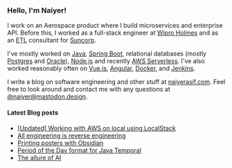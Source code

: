 ### Hello, I'm Naiyer!

I work on an Aerospace product where I build microservices and enterprise API. Before this, I worked as a full-stack engineer at [Wipro Holmes](https://www.wipro.com/holmes/) and as an <abbr title="Extract Transform Load">ETL</abbr> consultant for [Suncorp](https://www.suncorp.com.au/).

I've mostly worked on [Java](https://openjdk.java.net/), [Spring Boot](https://spring.io/projects/spring-boot), relational databases (mostly [Postgres](https://www.postgresql.org/) and [Oracle](https://www.oracle.com/database/)), [Node.js](https://nodejs.org/en/) and recently [AWS Serverless](https://aws.amazon.com/serverless/). I've also worked reasonably often on [Vue.js](https://vuejs.org/), [Angular](https://angular.io/), [Docker](https://www.docker.com/), and [Jenkins](https://www.jenkins.io/).

I write a blog on software engineering and other stuff at [naiyerasif.com](https://www.naiyerasif.com). Feel free to look around and contact me with any questions at [@naiyer@mastodon.design](https://mastodon.design/@naiyer).

#### Latest Blog posts

<!-- BLOG-POST-LIST:START -->
- [[Updated] Working with AWS on local using LocalStack](https://www.naiyerasif.com/post/2021/11/16/working-with-aws-on-local-using-localstack/)
- [All engineering is reverse engineering](https://www.naiyerasif.com/post/2024/01/14/all-engineering-is-reverse-engineering/)
- [Printing posters with Obsidian](https://www.naiyerasif.com/post/2024/01/11/printing-posters-with-obsidian/)
- [Period of the Day format for Java Temporal](https://www.naiyerasif.com/post/2024/01/07/period-of-the-day-format-for-java-temporal/)
- [The allure of AI](https://www.naiyerasif.com/post/2024/01/02/the-allure-of-ai/)
<!-- BLOG-POST-LIST:END -->
